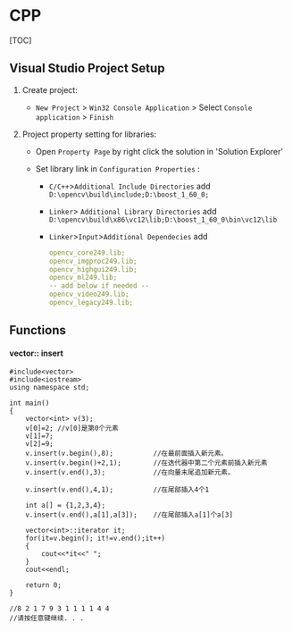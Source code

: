 # CPP
[TOC]

## Visual Studio Project Setup

1. Create project: 
   
   - `New Project` > `Win32 Console Application` > Select `Console application` > `Finish`
2. Project property setting for libraries:
   
   - Open `Property Page` by right click the solution in 'Solution Explorer' 
   
   - Set library link in `Configuration Properties` :
   
     - `C/C++`>`Additional Include Directories` add `D:\opencv\build\include;D:\boost_1_60_0;`
   
     - `Linker`> `Additional Library Directories` add 
`D:\opencv\build\x86\vc12\lib;D:\boost_1_60_0\bin\vc12\lib`
   
     - `Linker`>`Input`>`Additional Dependecies` add
   
       ```yaml
       opencv_core249.lib;
       opencv_imgproc249.lib;
       opencv_highgui249.lib;
       opencv_ml249.lib;
       -- add below if needed --
       opencv_video249.lib;
       opencv_legacy249.lib;
       ```
   
       



## Functions

#### vector:: insert

```
#include<vector>  
#include<iostream>  
using namespace std;  
 
int main()  
{  
    vector<int> v(3);  
    v[0]=2; //v[0]是第0个元素 
    v[1]=7;  
    v[2]=9;  
    v.insert(v.begin(),8);			//在最前面插入新元素。  
    v.insert(v.begin()+2,1);		//在迭代器中第二个元素前插入新元素  
    v.insert(v.end(),3);			//在向量末尾追加新元素。  
 
	v.insert(v.end(),4,1);			//在尾部插入4个1
 
	int a[] = {1,2,3,4};
	v.insert(v.end(),a[1],a[3]);	//在尾部插入a[1]个a[3]
 
    vector<int>::iterator it;  
    for(it=v.begin(); it!=v.end();it++)  
    {  
        cout<<*it<<" ";  
    }  
    cout<<endl;
 
	return 0;
}  
 
//8 2 1 7 9 3 1 1 1 1 4 4
//请按任意键继续. . .
```


